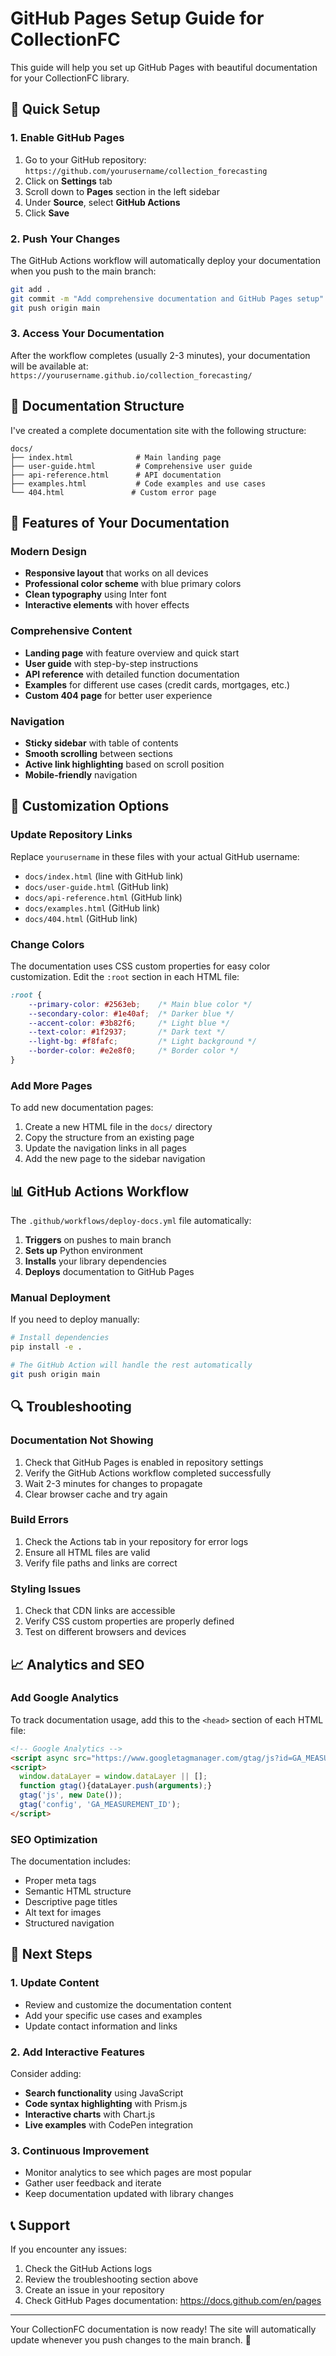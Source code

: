 # GitHub Pages Setup Guide for CollectionFC

This guide will help you set up GitHub Pages with beautiful documentation for your CollectionFC library.

## 🚀 Quick Setup

### 1. Enable GitHub Pages

1. Go to your GitHub repository: `https://github.com/yourusername/collection_forecasting`
2. Click on **Settings** tab
3. Scroll down to **Pages** section in the left sidebar
4. Under **Source**, select **GitHub Actions**
5. Click **Save**

### 2. Push Your Changes

The GitHub Actions workflow will automatically deploy your documentation when you push to the main branch:

```bash
git add .
git commit -m "Add comprehensive documentation and GitHub Pages setup"
git push origin main
```

### 3. Access Your Documentation

After the workflow completes (usually 2-3 minutes), your documentation will be available at:
`https://yourusername.github.io/collection_forecasting/`

## 📁 Documentation Structure

I've created a complete documentation site with the following structure:

```
docs/
├── index.html              # Main landing page
├── user-guide.html         # Comprehensive user guide
├── api-reference.html      # API documentation
├── examples.html           # Code examples and use cases
└── 404.html               # Custom error page
```

## 🎨 Features of Your Documentation

### Modern Design
- **Responsive layout** that works on all devices
- **Professional color scheme** with blue primary colors
- **Clean typography** using Inter font
- **Interactive elements** with hover effects

### Comprehensive Content
- **Landing page** with feature overview and quick start
- **User guide** with step-by-step instructions
- **API reference** with detailed function documentation
- **Examples** for different use cases (credit cards, mortgages, etc.)
- **Custom 404 page** for better user experience

### Navigation
- **Sticky sidebar** with table of contents
- **Smooth scrolling** between sections
- **Active link highlighting** based on scroll position
- **Mobile-friendly** navigation

## 🔧 Customization Options

### Update Repository Links
Replace `yourusername` in these files with your actual GitHub username:
- `docs/index.html` (line with GitHub link)
- `docs/user-guide.html` (GitHub link)
- `docs/api-reference.html` (GitHub link)
- `docs/examples.html` (GitHub link)
- `docs/404.html` (GitHub link)

### Change Colors
The documentation uses CSS custom properties for easy color customization. Edit the `:root` section in each HTML file:

```css
:root {
    --primary-color: #2563eb;    /* Main blue color */
    --secondary-color: #1e40af;  /* Darker blue */
    --accent-color: #3b82f6;     /* Light blue */
    --text-color: #1f2937;       /* Dark text */
    --light-bg: #f8fafc;         /* Light background */
    --border-color: #e2e8f0;     /* Border color */
}
```

### Add More Pages
To add new documentation pages:

1. Create a new HTML file in the `docs/` directory
2. Copy the structure from an existing page
3. Update the navigation links in all pages
4. Add the new page to the sidebar navigation

## 📊 GitHub Actions Workflow

The `.github/workflows/deploy-docs.yml` file automatically:

1. **Triggers** on pushes to main branch
2. **Sets up** Python environment
3. **Installs** your library dependencies
4. **Deploys** documentation to GitHub Pages

### Manual Deployment
If you need to deploy manually:

```bash
# Install dependencies
pip install -e .

# The GitHub Action will handle the rest automatically
git push origin main
```

## 🔍 Troubleshooting

### Documentation Not Showing
1. Check that GitHub Pages is enabled in repository settings
2. Verify the GitHub Actions workflow completed successfully
3. Wait 2-3 minutes for changes to propagate
4. Clear browser cache and try again

### Build Errors
1. Check the Actions tab in your repository for error logs
2. Ensure all HTML files are valid
3. Verify file paths and links are correct

### Styling Issues
1. Check that CDN links are accessible
2. Verify CSS custom properties are properly defined
3. Test on different browsers and devices

## 📈 Analytics and SEO

### Add Google Analytics
To track documentation usage, add this to the `<head>` section of each HTML file:

```html
<!-- Google Analytics -->
<script async src="https://www.googletagmanager.com/gtag/js?id=GA_MEASUREMENT_ID"></script>
<script>
  window.dataLayer = window.dataLayer || [];
  function gtag(){dataLayer.push(arguments);}
  gtag('js', new Date());
  gtag('config', 'GA_MEASUREMENT_ID');
</script>
```

### SEO Optimization
The documentation includes:
- Proper meta tags
- Semantic HTML structure
- Descriptive page titles
- Alt text for images
- Structured navigation

## 🎯 Next Steps

### 1. Update Content
- Review and customize the documentation content
- Add your specific use cases and examples
- Update contact information and links

### 2. Add Interactive Features
Consider adding:
- **Search functionality** using JavaScript
- **Code syntax highlighting** with Prism.js
- **Interactive charts** with Chart.js
- **Live examples** with CodePen integration

### 3. Continuous Improvement
- Monitor analytics to see which pages are most popular
- Gather user feedback and iterate
- Keep documentation updated with library changes

## 📞 Support

If you encounter any issues:

1. Check the GitHub Actions logs
2. Review the troubleshooting section above
3. Create an issue in your repository
4. Check GitHub Pages documentation: https://docs.github.com/en/pages

---

Your CollectionFC documentation is now ready! The site will automatically update whenever you push changes to the main branch. 🎉 